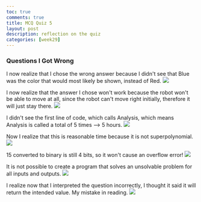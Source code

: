 ```yaml
---
toc: true
comments: true
title: MCQ Quiz 5
layout: post
description: reflection on the quiz
categories: [week29]
---
```


### Questions I Got Wrong
I now realize that I chose the wrong answer because I didn't see that Blue was the color that would most likely be shown, instead of Red.
<img src="{{site.baseurl}}/images/week29quiz1.png">

I now realize that the answer I chose won't work because the robot won't be able to move at all, since the robot can't move right initially, therefore it will just stay there.
<img src="{{site.baseurl}}/images/week29quiz2.png">

I didn't see the first line of code, which calls Analysis, which means Analysis is called a total of 5 times --> 5 hours.
<img src="{{site.baseurl}}/images/week29quiz3.png">

Now I realize that this is reasonable time because it is not superpolynomial.
<img src="{{site.baseurl}}/images/week29quiz4.png">

15 converted to binary is still 4 bits, so it won't cause an overflow error!
<img src="{{site.baseurl}}/images/week29quiz5.png">

It is not possible to create a program that solves an unsolvable problem for all inputs and outputs.
<img src="{{site.baseurl}}/images/week29quiz6.png">

I realize now that I interpreted the question incorrectly, I thought it said it will return the intended value. My mistake in reading.
<img src="{{site.baseurl}}/images/week29quiz7.png">
